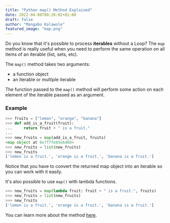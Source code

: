 ```yaml
---
title: "Python map() Method Explained"
date: 2022-04-08T00:28:02+01:00
draft: false
author: "Mangabo Kolawole"
featured_image: "map.png"
---
```


Do you know that it's possible to process **iterables** without a Loop? The `map` method is really useful when you need to perform the same operation on all items of an iterable (list, sets, etc).

The `map()` method takes two arguments: 
- a function object
- an iterable or multiple iterable

The function passed to the `map()` method will perform some action on each element of the iterable passed as an argument.

### Example

```python
>>> fruits = ["lemon", "orange", "banana"]
>>> def add_is_a_fruit(fruit):
...     return fruit + " is a fruit."
...
>>> new_fruits = map(add_is_a_fruit, fruits)
<map object at 0x7f7fe85e6460>
>>> new_fruits = list(new_fruits)
>>> new_fruits
['lemon is a fruit.', 'orange is a fruit.', 'banana is a fruit.']
```

Notice that you have to convert the returned map object into an iterable so you can work with it easily.

It's also possible to use `map()` with lambda functions. 

```python
>>> new_fruits = map(lambda fruit: fruit + " is a fruit.", fruits)
>>> new_fruits = list(new_fruits)
>>> new_fruits
['lemon is a fruit.', 'orange is a fruit.', 'banana is a fruit.']
```

You can learn more about the method [here](https://docs.python.org/3/library/functions.html#map).
